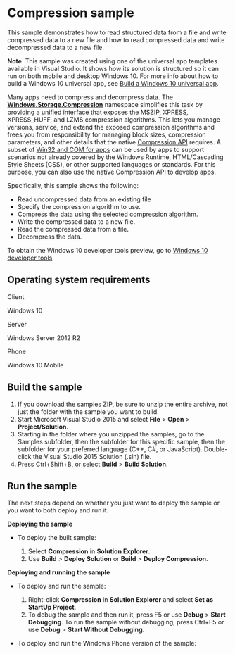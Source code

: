 ﻿<!---
  category: Data
  samplefwlink: http://go.microsoft.com/fwlink/p/?LinkId=620523&clcid=0x409
--->

# Compression sample

This sample demonstrates how to read structured data from a file and write compressed data to a new file and how to read compressed data and write decompressed data to a new file.

**Note**  This sample was created using one of the universal app templates available in Visual Studio. It shows how its solution is structured so it can run on both mobile and desktop Windows 10. For more info about how to build a Windows 10 universal app, see [Build a Windows 10 universal app](http://msdn.microsoft.com/library/windows/apps/dn609832).

Many apps need to compress and decompress data. The [**Windows.Storage.Compression**](http://msdn.microsoft.com/library/windows/apps/br207698) namespace simplifies this task by providing a unified interface that exposes the MSZIP, XPRESS, XPRESS\_HUFF, and LZMS compression algorithms. This lets you manage versions, service, and extend the exposed compression algorithms and frees you from responsibility for managing block sizes, compression parameters, and other details that the native [Compression API](http://msdn.microsoft.com/library/windows/apps/hh437596) requires. A subset of [Win32 and COM for apps](http://go.microsoft.com/fwlink/p/?linkid=246262) can be used by apps to support scenarios not already covered by the Windows Runtime, HTML/Cascading Style Sheets (CSS), or other supported languages or standards. For this purpose, you can also use the native Compression API to develop apps.

Specifically, this sample shows the following:

-   Read uncompressed data from an existing file
-   Specify the compression algorithm to use.
-   Compress the data using the selected compression algorithm.
-   Write the compressed data to a new file.
-   Read the compressed data from a file.
-   Decompress the data.

To obtain the Windows 10 developer tools preview, go to [Windows 10 developer tools](https://dev.windows.com/en-us/downloads/windows-10-developer-tools).

## Operating system requirements

Client

Windows 10

Server

Windows Server 2012 R2

Phone

Windows 10 Mobile

## Build the sample

1. If you download the samples ZIP, be sure to unzip the entire archive, not just the folder with the sample you want to build. 
2. Start Microsoft Visual Studio 2015 and select **File** \> **Open** \> **Project/Solution**.
3. Starting in the folder where you unzipped the samples, go to the Samples subfolder, then the subfolder for this specific sample, then the subfolder for your preferred language (C++, C#, or JavaScript). Double-click the Visual Studio 2015 Solution (.sln) file.
4. Press Ctrl+Shift+B, or select **Build** \> **Build Solution**.

## Run the sample

The next steps depend on whether you just want to deploy the sample or you want to both deploy and run it.

**Deploying the sample**

-   To deploy the built sample:

    1.  Select **Compression** in **Solution Explorer**.
    2.  Use **Build** \> **Deploy Solution** or **Build** \> **Deploy Compression**.

**Deploying and running the sample**

-   To deploy and run the sample:

    1.  Right-click **Compression** in **Solution Explorer** and select **Set as StartUp Project**.
    2.  To debug the sample and then run it, press F5 or use **Debug** \> **Start Debugging**. To run the sample without debugging, press Ctrl+F5 or use **Debug** \> **Start Without Debugging**.
-   To deploy and run the Windows Phone version of the sample:

